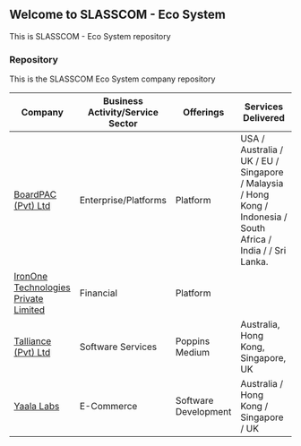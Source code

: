 ## Welcome to SLASSCOM - Eco System

This is SLASSCOM - Eco System repository

<div id="data-table" class="container mb-5">
    <div class="section-title col-lg-8 col-md-10 ml-auto mr-auto">
        <h3 class="mb-4 ">Repository</h3>
        <p>This is the SLASSCOM Eco System company repository</p>
    </div>
    <div class="example col-md-10 ml-auto mr-auto">
        <table class="table table-striped table-responsive">
            <thead>
                <tr>
                    <th>Company</th>
                    <th>Business Activity/Service Sector</th>
                    <th>Offerings</th>
                    <th>Services Delivered</th>
                </tr>
            </thead>
            <tbody>
                <tr>
                    <td><a href="https://www.boardpac.co" TARGET="_blank">BoardPAC (Pvt) Ltd</a></td>
                    <td>Enterprise/Platforms</td>
                    <td>Platform</td>
                    <td>USA / Australia / UK / EU / Singapore / Malaysia / Hong Kong / Indonesia / South Africa / India / / Sri Lanka.</td>
                </tr>
                <tr>
                    <td><a href="https://www.irononetech.com/" TARGET="_blank">IronOne Technologies Private Limited</a></td>
                    <td>Financial</td>
                    <td>Platform</td>
                    <td>&nbsp;</td>
                </tr>
                <tr>
                    <td><a href="www.talliance.com" TARGET="_blank">Talliance (Pvt) Ltd</a></td>
                    <td>Software Services</td>
                    <td>Poppins Medium</td>
                    <td>Australia, Hong Kong, Singapore, UK</td>
                </tr>
                <tr>
                    <td><a href="https://www.yaalalabs.com/" TARGET="_blank">Yaala Labs</a></td>
                    <td>E-Commerce</td>
                    <td>Software Development</td>
                    <td>Australia / Hong Kong / Singapore / UK</td>
                </tr>
            </tbody>
        </table>
    </div>
</div>

